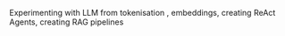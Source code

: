Experimenting with LLM from tokenisation , embeddings, creating ReAct Agents, creating RAG pipelines
